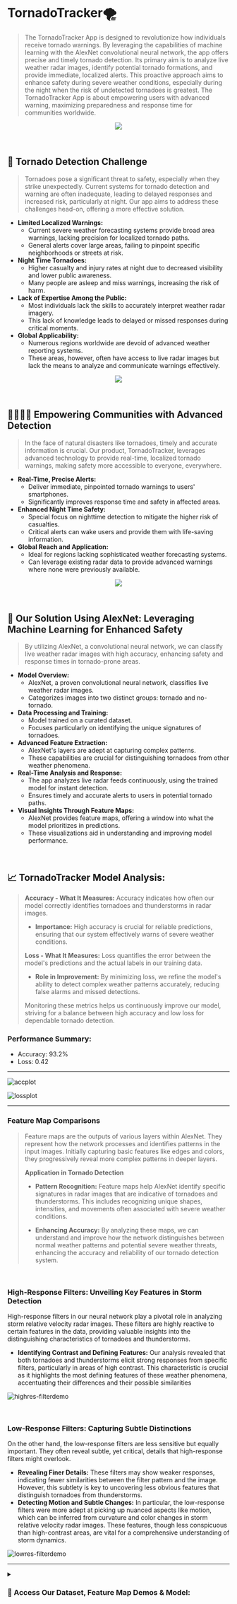  #  TornadoTracker🌪️
> The TornadoTracker App is designed to revolutionize how individuals receive tornado warnings. By leveraging the capabilities of machine learning with the AlexNet convolutional neural network, the app offers precise and timely tornado detection. Its primary aim is to analyze live weather radar images, identify potential tornado formations, and provide immediate, localized alerts. This proactive approach aims to enhance safety during severe weather conditions, especially during the night when the risk of undetected tornadoes is greatest. The TornadoTracker App is about empowering users with advanced warning, maximizing preparedness and response time for communities worldwide.

<div align="center"> <img src="https://github.com/cam-alvarez/tornado-tracker/blob/main/assets/Tornadotrackerlogo.png"> </div>

&ensp;

## 🚨 Tornado Detection Challenge
> Tornadoes pose a significant threat to safety, especially when they strike unexpectedly. Current systems for tornado detection and warning are often inadequate, leading to delayed responses and increased risk, particularly at night. Our app aims to address these challenges head-on, offering a more effective solution.

- **Limited Localized Warnings:** 
  - Current severe weather forecasting systems provide broad area warnings, lacking precision for localized tornado paths.
  - General alerts cover large areas, failing to pinpoint specific neighborhoods or streets at risk.
- **Night Time Tornadoes:** 
  - Higher casualty and injury rates at night due to decreased visibility and lower public awareness.
  - Many people are asleep and miss warnings, increasing the risk of harm.
- **Lack of Expertise Among the Public:** 
  - Most individuals lack the skills to accurately interpret weather radar imagery.
  - This lack of knowledge leads to delayed or missed responses during critical moments.
- **Global Applicability:** 
  - Numerous regions worldwide are devoid of advanced weather reporting systems.
  - These areas, however, often have access to live radar images but lack the means to analyze and communicate warnings effectively.
&ensp;
 <div align="center"> <img src="https://github.com/cam-alvarez/tornado-tracker/blob/main/assets/Storm-relative-velocity%20radar-images.png"> </div>
 
 &ensp;

## 👨‍👩‍👦‍👦 Empowering Communities with Advanced Detection
> In the face of natural disasters like tornadoes, timely and accurate information is crucial. Our product, TornadoTracker, leverages advanced technology to provide real-time, localized tornado warnings, making safety more accessible to everyone, everywhere.

- **Real-Time, Precise Alerts:** 
  - Deliver immediate, pinpointed tornado warnings to users' smartphones.
  - Significantly improves response time and safety in affected areas.
- **Enhanced Night Time Safety:** 
  - Special focus on nighttime detection to mitigate the higher risk of casualties.
  - Critical alerts can wake users and provide them with life-saving information.
- **Global Reach and Application:** 
  - Ideal for regions lacking sophisticated weather forecasting systems.
  - Can leverage existing radar data to provide advanced warnings where none were previously available.
 &ensp;
 <div align="center"> <img src="https://github.com/cam-alvarez/tornado-tracker/blob/main/assets/tornadotrackermockup%20(1).gif""> </div>   

&ensp;

## 🤖 Our Solution Using AlexNet: Leveraging Machine Learning for Enhanced Safety
> By utilizing AlexNet, a convolutional neural network, we can classify live weather radar images with high accuracy, enhancing safety and response times in tornado-prone areas.

- **Model Overview:** 
  - AlexNet, a proven convolutional neural network, classifies live weather radar images.
  - Categorizes images into two distinct groups: tornado and no-tornado.
- **Data Processing and Training:** 
  - Model trained on a curated dataset.
  - Focuses particularly on identifying the unique signatures of tornadoes.
- **Advanced Feature Extraction:** 
  - AlexNet's layers are adept at capturing complex patterns.
  - These capabilities are crucial for distinguishing tornadoes from other weather phenomena.
- **Real-Time Analysis and Response:** 
  - The app analyzes live radar feeds continuously, using the trained model for instant detection.
  - Ensures timely and accurate alerts to users in potential tornado paths.
- **Visual Insights Through Feature Maps:** 
  - AlexNet provides feature maps, offering a window into what the model prioritizes in predictions.
  - These visualizations aid in understanding and improving model performance.

&ensp;
## 📈 TornadoTracker Model Analysis:

> **Accuracy - What It Measures:** Accuracy indicates how often our model correctly identifies tornadoes and thunderstorms in radar images.
> 
> - **Importance:** High accuracy is crucial for reliable predictions, ensuring that our system effectively warns of severe weather conditions.
>   
> **Loss - What It Measures:** Loss quantifies the error between the model's predictions and the actual labels in our training data.
> 
> - **Role in Improvement:** By minimizing loss, we refine the model's ability to detect complex weather patterns accurately, reducing false alarms and missed detections.
> 
> Monitoring these metrics helps us continuously improve our model, striving for a balance between high accuracy and low loss for dependable tornado detection.

 ### **Performance Summary:**
  - Accuracy:	93.2%
  - Loss: 0.42

---


![accplot](https://github.com/cam-alvarez/tornado-tracker/blob/main/assets/tornadotracker-trainacc-plot.png)

![lossplot](https://github.com/cam-alvarez/tornado-tracker/blob/main/assets/tornadotracker-loss.png)


---
### **Feature Map Comparisons**
> Feature maps are the outputs of various layers within AlexNet. They represent how the network processes and identifies patterns in the input images. Initially capturing basic features like edges and colors, they progressively reveal more complex patterns in deeper layers.
> 
> **Application in Tornado Detection**
> 
> - **Pattern Recognition:** Feature maps help AlexNet identify specific signatures in radar images that are indicative of tornadoes and thunderstorms. This includes recognizing unique shapes, intensities, and movements often associated with severe weather conditions.
> 
> - **Enhancing Accuracy:** By analyzing these maps, we can understand and improve how the network distinguishes between normal weather patterns and potential severe weather threats, enhancing the accuracy and reliability of our tornado detection system.

&ensp;

### High-Response Filters: Unveiling Key Features in Storm Detection
High-response filters in our neural network play a pivotal role in analyzing storm relative velocity radar images. These filters are highly reactive to certain features in the data, providing valuable insights into the distinguishing characteristics of tornadoes and thunderstorms.

- **Identifying Contrast and Defining Features:**
  Our analysis revealed that both tornadoes and thunderstorms elicit strong responses from specific filters, particularly in areas of high contrast. This characteristic is crucial as it highlights the most defining features of these weather phenomena, accentuating their differences and their possible similarities


![highres-filterdemo](https://github.com/cam-alvarez/tornado-tracker/blob/main/assets/HighRes-Filters-Demo.gif)

&ensp;

### Low-Response Filters: Capturing Subtle Distinctions
On the other hand, the low-response filters are less sensitive but equally important. They often reveal subtle, yet critical, details that high-response filters might overlook.

- **Revealing Finer Details:**
  These filters may show weaker responses, indicating fewer similarities between the filter pattern and the image. However, this subtlety is key to uncovering less obvious features that distinguish tornadoes from thunderstorms.
- **Detecting Motion and Subtle Changes:**
  In particular, the low-response filters were more adept at picking up nuanced aspects like motion, which can be inferred from curvature and color changes in storm relative velocity radar images. These features, though less conspicuous than high-contrast areas, are vital for a comprehensive understanding of storm dynamics.



![lowres-filterdemo](https://github.com/cam-alvarez/tornado-tracker/blob/main/assets/LowRes-Filters-Demo.gif)

---
<details>
  <summary><h3><strong> 📁 Access Our Dataset, Feature Map Demos & Model: </strong></h3></summary>

  - [TornadoTracker Dataset](https://docs.google.com/presentation/d/1LDDAGeMAI8bAQunT5-fR2RQIVdAEHhksmrewBhtb1_g/edit?usp=sharing)
  - [TorndaoTracker Model Notebook](https://colab.research.google.com/drive/1cv4eTbLzWr-qSuYILD3vsRIQsQOUg6Pd#scrollTo=MJjTOJXQY7L2)
  - [TornadoTracker Feature Maps(Tornado)](https://colab.research.google.com/drive/1o178C_CcihPKepytHL9mtu-npnC_PWgs#scrollTo=pTdwBSAnfFlx)
  - [TornadoTracker Feature Maps(Thunderstorm)](https://colab.research.google.com/drive/17lBMJOVb6dqtNu20_mx441C-cHlPAXy2#scrollTo=pTdwBSAnfFlx)
</details>
